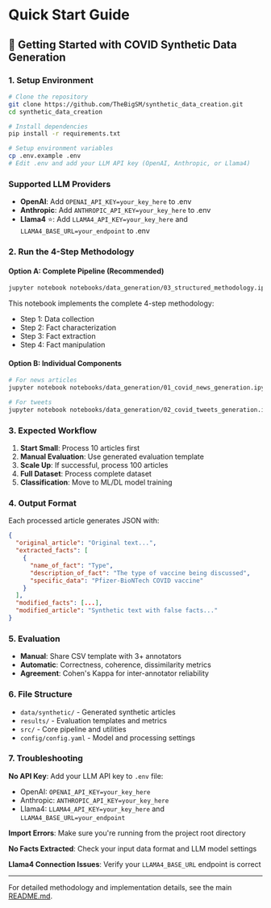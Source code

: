 # Quick Start Guide

## 🚀 Getting Started with COVID Synthetic Data Generation

### 1. Setup Environment
```bash
# Clone the repository
git clone https://github.com/TheBigSM/synthetic_data_creation.git
cd synthetic_data_creation

# Install dependencies
pip install -r requirements.txt

# Setup environment variables
cp .env.example .env
# Edit .env and add your LLM API key (OpenAI, Anthropic, or Llama4)
```

### Supported LLM Providers
- **OpenAI**: Add `OPENAI_API_KEY=your_key_here` to .env
- **Anthropic**: Add `ANTHROPIC_API_KEY=your_key_here` to .env  
- **Llama4** ⭐: Add `LLAMA4_API_KEY=your_key_here` and `LLAMA4_BASE_URL=your_endpoint` to .env

### 2. Run the 4-Step Methodology

#### Option A: Complete Pipeline (Recommended)
```bash
jupyter notebook notebooks/data_generation/03_structured_methodology.ipynb
```
This notebook implements the complete 4-step methodology:
- Step 1: Data collection
- Step 2: Fact characterization  
- Step 3: Fact extraction
- Step 4: Fact manipulation

#### Option B: Individual Components
```bash
# For news articles
jupyter notebook notebooks/data_generation/01_covid_news_generation.ipynb

# For tweets
jupyter notebook notebooks/data_generation/02_covid_tweets_generation.ipynb
```

### 3. Expected Workflow

1. **Start Small**: Process 10 articles first
2. **Manual Evaluation**: Use generated evaluation template
3. **Scale Up**: If successful, process 100 articles
4. **Full Dataset**: Process complete dataset
5. **Classification**: Move to ML/DL model training

### 4. Output Format

Each processed article generates JSON with:
```json
{
  "original_article": "Original text...",
  "extracted_facts": [
    {
      "name_of_fact": "Type",
      "description_of_fact": "The type of vaccine being discussed", 
      "specific_data": "Pfizer-BioNTech COVID vaccine"
    }
  ],
  "modified_facts": [...],
  "modified_article": "Synthetic text with false facts..."
}
```

### 5. Evaluation

- **Manual**: Share CSV template with 3+ annotators
- **Automatic**: Correctness, coherence, dissimilarity metrics
- **Agreement**: Cohen's Kappa for inter-annotator reliability

### 6. File Structure

- `data/synthetic/` - Generated synthetic articles
- `results/` - Evaluation templates and metrics
- `src/` - Core pipeline and utilities
- `config/config.yaml` - Model and processing settings

### 7. Troubleshooting

**No API Key**: Add your LLM API key to `.env` file:
- OpenAI: `OPENAI_API_KEY=your_key_here`
- Anthropic: `ANTHROPIC_API_KEY=your_key_here`  
- Llama4: `LLAMA4_API_KEY=your_key_here` and `LLAMA4_BASE_URL=your_endpoint`

**Import Errors**: Make sure you're running from the project root directory

**No Facts Extracted**: Check your input data format and LLM model settings

**Llama4 Connection Issues**: Verify your `LLAMA4_BASE_URL` endpoint is correct

---

For detailed methodology and implementation details, see the main [README.md](README.md).
